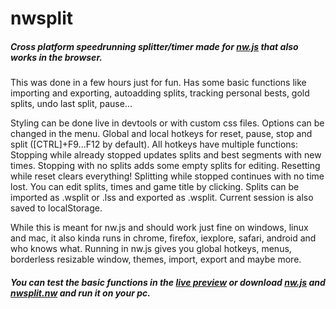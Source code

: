 # nwsplit
##### Cross platform speedrunning splitter/timer made for [nw.js](http://github.com/nwjs/nw.js) that also works in the browser.

This was done in a few hours just for fun. Has some basic functions like importing and exporting, autoadding splits, tracking personal bests, gold splits, undo last split, pause...

Styling can be done live in devtools or with custom css files. Options can be changed in the menu. Global and local hotkeys for reset, pause, stop and split ([CTRL]+F9...F12 by default). All hotkeys have multiple functions: Stopping while already stopped updates splits and best segments with new times. Stopping with no splits adds some empty splits for editing. Resetting while reset clears everything! Splitting while stopped continues with no time lost. You can edit splits, times and game title by clicking. Splits can be imported as .wsplit or .lss and exported as .wsplit. Current session is also saved to localStorage.

While this is meant for nw.js and should work just fine on windows, linux and mac, it also kinda runs in chrome, firefox, iexplore, safari, android and who knows what. Running in nw.js gives you global hotkeys, menus, borderless resizable window, themes, import, export and maybe more.

##### You can test the basic functions in the [live preview](https://cdn.rawgit.com/Dregu/nwsplit/master/nwsplit.html) or download [nw.js](http://nwjs.io) and [nwsplit.nw](https://cdn.rawgit.com/Dregu/nwsplit/master/nwsplit.nw) and run it on your pc.
